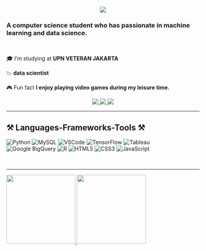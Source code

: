 <h1 align="center">
    <img src="https://readme-typing-svg.herokuapp.com/?font=Righteous&size=35&center=true&vCenter=true&width=500&height=70&duration=4000&lines=Hello!+👋;+I'm+Heydar+Emir+Alvaro!;" />
</h1>

<h3 align="left">A computer science student who has passionate in machine learning and data science.</h3>

<br/>

<div align="left">
 
 🎓 I’m studying at **UPN VETERAN JAKARTA**
 
 📉 **data scientist**

 🎮 Fun fact **I enjoy playing video games during my leisure time.**

 </div>
 
<div align="center"> 
  <a href="mailto:heydaremiralvaro@gmail.com">
    <img src="https://img.shields.io/badge/Gmail-333333?style=for-the-badge&logo=gmail&logoColor=red" />
  </a>
  <a href="https://www.linkedin.com/in/heydar-emir-alvaro-640b731a6/" target="_blank">
    <img src="https://img.shields.io/badge/LinkedIn-0077B5?style=for-the-badge&logo=linkedin&logoColor=white" target="_blank" />
  </a>
  <a href="https://salesp07.github.io" target="_blank">
     <img src="https://img.shields.io/badge/Portfolio-FF5722?style=for-the-badge&logo=todoist&logoColor=white" target="_blank" /> <!-- sqlite, safari, google-chrome are other good icon options -->
  </a>
</div>

 <hr/>
 
## ⚒️ Languages-Frameworks-Tools ⚒️

![Python](https://img.shields.io/badge/Python-F0DB4F?style=for-the-badge&labelColor=black&logo=python&logoColor=Blue)
![MySQL](https://img.shields.io/badge/MySQL-4479A1?style=for-the-badge&logo=mysql&logoColor=white)
![VSCode](https://img.shields.io/badge/Visual_Studio-0078d7?style=for-the-badge&logo=visual%20studio&logoColor=white)
![TensorFlow](https://img.shields.io/badge/TensorFlow-FF6F00?style=for-the-badge&logo=tensorflow&logoColor=white)
![Tableau](https://img.shields.io/badge/Tableau-E97627?style=for-the-badge&logo=tableau&logoColor=white)
![Google BigQuery](https://img.shields.io/badge/Google_BigQuery-4285F4?style=for-the-badge&logo=google-cloud&logoColor=white)
![R](https://img.shields.io/badge/R-276DC3?style=for-the-badge&logo=r&logoColor=white)
![HTML5](https://img.shields.io/badge/HTML5-E34F26?style=for-the-badge&logo=html5&logoColor=white)
![CSS3](https://img.shields.io/badge/CSS3-1572B6?style=for-the-badge&logo=css3&logoColor=white)
![JavaScript](https://img.shields.io/badge/JavaScript-F7DF1E?style=for-the-badge&logo=javascript&logoColor=black)

<br/>
<hr/>
<p align="left">
<a href="https://github.com/MarceloGiovanni908">
  <img height="180em" src="https://github-readme-stats-eight-theta.vercel.app/api?username=MarceloGiovanni908&show_icons=true&theme=algolia&include_all_commits=true&count_private=true"/>
  <img height="180em" src="https://github-readme-stats-eight-theta.vercel.app/api/top-langs/?username=MarceloGiovanni908&layout=compact&langs_count=8&theme=algolia"/>
</a>
</p>
